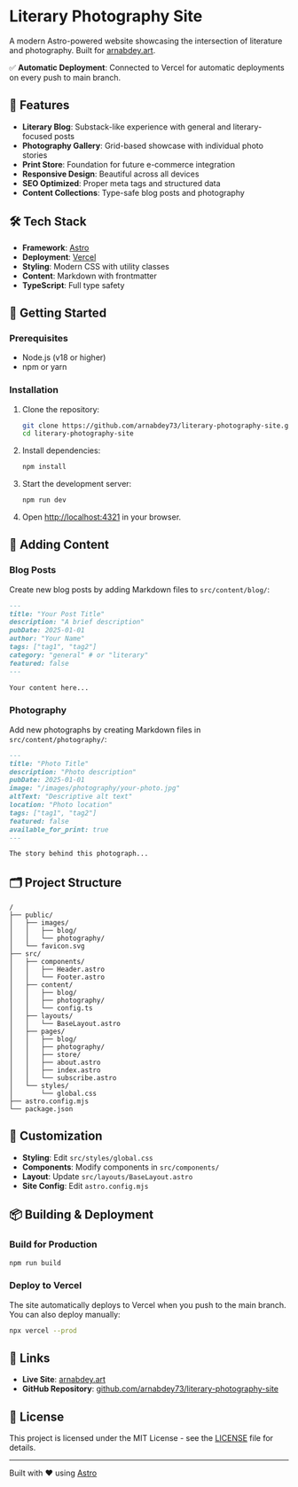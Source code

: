# Literary Photography Site

A modern Astro-powered website showcasing the intersection of literature and photography. Built for [arnabdey.art](https://arnabdey.art).

✅ **Automatic Deployment**: Connected to Vercel for automatic deployments on every push to main branch.

## 🌟 Features

- **Literary Blog**: Substack-like experience with general and literary-focused posts
- **Photography Gallery**: Grid-based showcase with individual photo stories
- **Print Store**: Foundation for future e-commerce integration
- **Responsive Design**: Beautiful across all devices
- **SEO Optimized**: Proper meta tags and structured data
- **Content Collections**: Type-safe blog posts and photography

## 🛠️ Tech Stack

- **Framework**: [Astro](https://astro.build/)
- **Deployment**: [Vercel](https://vercel.com/)
- **Styling**: Modern CSS with utility classes
- **Content**: Markdown with frontmatter
- **TypeScript**: Full type safety

## 🚀 Getting Started

### Prerequisites

- Node.js (v18 or higher)
- npm or yarn

### Installation

1. Clone the repository:
   ```bash
   git clone https://github.com/arnabdey73/literary-photography-site.git
   cd literary-photography-site
   ```

2. Install dependencies:
   ```bash
   npm install
   ```

3. Start the development server:
   ```bash
   npm run dev
   ```

4. Open [http://localhost:4321](http://localhost:4321) in your browser.

## 📝 Adding Content

### Blog Posts

Create new blog posts by adding Markdown files to `src/content/blog/`:

```markdown
---
title: "Your Post Title"
description: "A brief description"
pubDate: 2025-01-01
author: "Your Name"
tags: ["tag1", "tag2"]
category: "general" # or "literary"
featured: false
---

Your content here...
```

### Photography

Add new photographs by creating Markdown files in `src/content/photography/`:

```markdown
---
title: "Photo Title"
description: "Photo description"
pubDate: 2025-01-01
image: "/images/photography/your-photo.jpg"
altText: "Descriptive alt text"
location: "Photo location"
tags: ["tag1", "tag2"]
featured: false
available_for_print: true
---

The story behind this photograph...
```

## 🗂️ Project Structure

```
/
├── public/
│   ├── images/
│   │   ├── blog/
│   │   └── photography/
│   └── favicon.svg
├── src/
│   ├── components/
│   │   ├── Header.astro
│   │   └── Footer.astro
│   ├── content/
│   │   ├── blog/
│   │   ├── photography/
│   │   └── config.ts
│   ├── layouts/
│   │   └── BaseLayout.astro
│   ├── pages/
│   │   ├── blog/
│   │   ├── photography/
│   │   ├── store/
│   │   ├── about.astro
│   │   ├── index.astro
│   │   └── subscribe.astro
│   └── styles/
│       └── global.css
├── astro.config.mjs
└── package.json
```

## 🎨 Customization

- **Styling**: Edit `src/styles/global.css`
- **Components**: Modify components in `src/components/`
- **Layout**: Update `src/layouts/BaseLayout.astro`
- **Site Config**: Edit `astro.config.mjs`

## 📦 Building & Deployment

### Build for Production

```bash
npm run build
```

### Deploy to Vercel

The site automatically deploys to Vercel when you push to the main branch. You can also deploy manually:

```bash
npx vercel --prod
```

## 🔗 Links

- **Live Site**: [arnabdey.art](https://arnabdey.art)
- **GitHub Repository**: [github.com/arnabdey73/literary-photography-site](https://github.com/arnabdey73/literary-photography-site)

## 📄 License

This project is licensed under the MIT License - see the [LICENSE](LICENSE) file for details.

---

Built with ❤️ using [Astro](https://astro.build/)